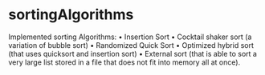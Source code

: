 # sortingAlgorithms
Implemented sorting Algorithms:
• Insertion Sort
• Cocktail shaker sort (a variation of bubble sort)
• Randomized Quick Sort
• Optimized hybrid sort (that uses quicksort and insertion sort)
• External sort (that is able to sort a very large list stored in a file that does not fit into memory
all at once).
